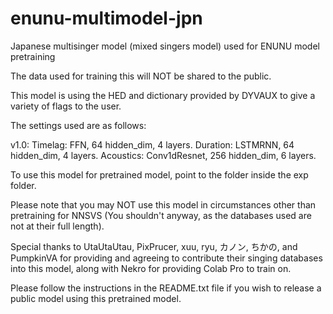 # enunu-multimodel-jpn
Japanese multisinger model (mixed singers model) used for ENUNU model pretraining

The data used for training this will NOT be shared to the public.

This model is using the HED and dictionary provided by DYVAUX to give a variety of flags to the user.

The settings used are as follows:

v1.0:
Timelag: FFN, 64 hidden_dim, 4 layers.
Duration: LSTMRNN, 64 hidden_dim, 4 layers.
Acoustics: Conv1dResnet, 256 hidden_dim, 6 layers.

To use this model for pretrained model, point to the folder inside the exp folder.

Please note that you may NOT use this model in circumstances other than pretraining for NNSVS (You shouldn't anyway, as the databases used are not at their full length).

Special thanks to UtaUtaUtau, PixPrucer, xuu, ryu, カノン, ちかの, and PumpkinVA for providing and agreeing to contribute their singing databases into this model, along with Nekro for providing Colab Pro to train on.

Please follow the instructions in the README.txt file if you wish to release a public model using this pretrained model.
